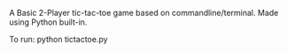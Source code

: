 A Basic 2-Player tic-tac-toe game based on commandline/terminal.
Made using Python built-in.

To run:
python tictactoe.py 
